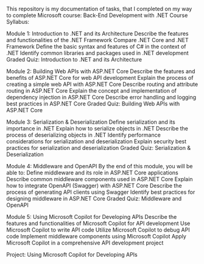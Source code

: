 This repository is my documentation of tasks, that I completed on my way to complete Microsoft course: Back-End Development with .NET
Course Syllabus:

Module 1: Introduction to .NET and its Architecture
Describe the features and functionalities of the .NET Framework
Compare .NET Core and .NET Framework
Define the basic syntax and features of C# in the context of .NET
Identify common libraries and packages used in .NET development
Graded Quiz: Introduction to .NET and its Architecture

Module 2: Building Web APIs with ASP.NET Core
Describe the features and benefits of ASP.NET Core for web API development
Explain the process of creating a simple web API with ASP.NET Core
Describe routing and attribute routing in ASP.NET Core
Explain the concept and implementation of dependency injection in ASP.NET Core
Describe error handling and logging best practices in ASP.NET Core
Graded Quiz: Building Web APIs with ASP.NET Core

Module 3: Serialization & Deserialization
Define serialization and its importance in .NET
Explain how to serialize objects in .NET
Describe the process of deserializing objects in .NET
Identify performance considerations for serialization and deserialization
Explain security best practices for serialization and deserialization
Graded Quiz: Serialization & Deserialization

Module 4: Middleware and OpenAPI
By the end of this module, you will be able to: 
Define middleware and its role in ASP.NET Core applications
Describe common middleware components used in ASP.NET Core
Explain how to integrate OpenAPI (Swagger) with ASP.NET Core
Describe the process of generating API clients using Swagger
Identify best practices for designing middleware in ASP.NET Core
Graded Quiz: Middleware and OpenAPI

Module 5: Using Microsoft Copilot for Developing APIs
Describe the features and functionalities of Microsoft Copilot for API development
Use Microsoft Copilot to write API code
Utilize Microsoft Copilot to debug API code
Implement middleware components using Microsoft Copilot
Apply Microsoft Copilot in a comprehensive API development project

Project: Using Microsoft Copilot for Developing APIs

